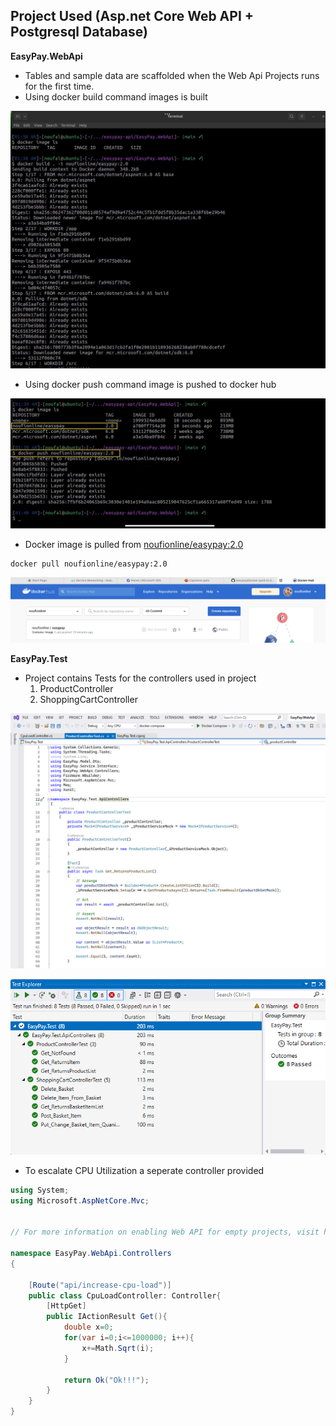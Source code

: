 ## Project Used (Asp.net Core Web API + Postgresql Database)


**EasyPay.WebApi**

- Tables and sample data are scaffolded when the Web Api Projects runs for the first time.
- Using docker build command images is built

![docker build](https://github.com/noufionline/easypay/blob/main/execution-info/images/k8s/api/Docker%20build%20image.png)

- Using docker push command image is pushed to docker hub

![docker push](https://github.com/noufionline/easypay/blob/main/execution-info/images/k8s/api/Docker%20push%20to%20docker%20hub.png)

- Docker image is pulled from [noufionline/easypay:2.0](https://hub.docker.com/r/noufionline/easypay) 

```
docker pull noufionline/easypay:2.0
```

![Docker hub](https://github.com/noufionline/easypay/blob/main/execution-info/images/k8s/api/easypay%20image%20on%20docker%20hub.png)


**EasyPay.Test**

- Project contains Tests for the controllers used in project
  1. ProductController
  2. ShoppingCartController
  
 ![Product Controller Test Class](https://github.com/noufionline/easypay/blob/main/execution-info/images/k8s/api/Product%20Test%20Class.png)
  
 ![Test Results Window](https://github.com/noufionline/easypay/blob/main/execution-info/images/k8s/api/Test%20Results%20window.png)
  
  
- To escalate CPU Utilization a seperate controller provided

```csharp
using System;
using Microsoft.AspNetCore.Mvc;


// For more information on enabling Web API for empty projects, visit https://go.microsoft.com/fwlink/?LinkID=397860

namespace EasyPay.WebApi.Controllers
{

    [Route("api/increase-cpu-load")]
    public class CpuLoadController: Controller{
        [HttpGet]
        public IActionResult Get(){
            double x=0;
            for(var i=0;i<=1000000; i++){
                x+=Math.Sqrt(i);
            }

            return Ok("Ok!!!");
        }
    }
}

```
